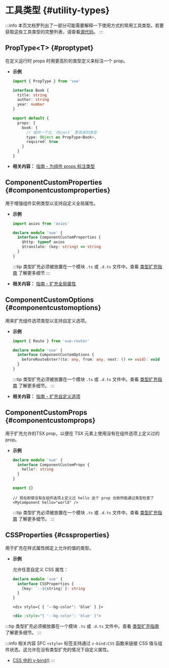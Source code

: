 # 工具类型 {#utility-types}

:::info
本页文档罗列出了一部分可能需要解释一下使用方式的常用工具类型。若要获取这些工具类型的完整列表，请查看[源代码](https://github.com/vuejs/core/blob/main/packages/runtime-core/src/index.ts#L131)。
:::

## PropType\<T> {#proptypet}

在定义运行时 props 时用更高阶的类型定义来标注一个 prop。

- **示例**

  ```ts
  import { PropType } from 'vue'

  interface Book {
    title: string
    author: string
    year: number
  }

  export default {
    props: {
      book: {
        // 提供一个比 `Object` 更具体的类型
        type: Object as PropType<Book>,
        required: true
      }
    }
  }
  ```

- **相关内容：** [指南 - 为组件 props 标注类型](/guide/typescript/options-api.html#typing-component-props)

## ComponentCustomProperties {#componentcustomproperties}

用于增强组件实例类型以支持自定义全局属性。

- **示例**

  ```ts
  import axios from 'axios'

  declare module 'vue' {
    interface ComponentCustomProperties {
      $http: typeof axios
      $translate: (key: string) => string
    }
  }
  ```

  :::tip
  类型扩充必须被放置在一个模块 `.ts` 或 `.d.ts` 文件中。查看 [类型扩充指南](/guide/typescript/options-api.html#augmenting-global-properties) 了解更多细节
  :::

- **相关内容：** [指南 - 扩充全局属性](/guide/typescript/options-api.html#augmenting-global-properties)

## ComponentCustomOptions {#componentcustomoptions}

用来扩充组件选项类型以支持自定义选项。

- **示例**

  ```ts
  import { Route } from 'vue-router'

  declare module 'vue' {
    interface ComponentCustomOptions {
      beforeRouteEnter?(to: any, from: any, next: () => void): void
    }
  }
  ```

  :::tip
  类型扩充必须被放置在一个模块 `.ts` 或 `.d.ts` 文件中。查看 [类型扩充指南](/guide/typescript/options-api.html#augmenting-global-properties) 了解更多细节。
  :::

- **相关内容：** [指南 - 扩充自定义选项](/guide/typescript/options-api.html#augmenting-custom-options)

## ComponentCustomProps {#componentcustomprops}

用于扩充允许的TSX prop，以便在 TSX 元素上使用没有在组件选项上定义过的 prop。

- **示例**

  ```ts
  declare module 'vue' {
    interface ComponentCustomProps {
      hello?: string
    }
  }

  export {}
  ```

  ```tsx
  // 现在即使没有在组件选项上定义过 hello 这个 prop 也依然能通过类型检查了
  <MyComponent hello="world" />
  ```

  :::tip
  类型扩充必须被放置在一个模块 `.ts` 或 `.d.ts` 文件中。查看 [类型扩充指南](/guide/typescript/options-api.html#augmenting-global-properties) 了解更多细节。
  :::

## CSSProperties {#cssproperties}

用于扩充在样式属性绑定上允许的值的类型。

- **示例**

  允许任意自定义 CSS 属性：

  ```ts
  declare module 'vue' {
    interface CSSProperties {
      [key: `--${string}`]: string
    }
  }
  ```

  ```tsx
  <div style={ { '--bg-color': 'blue' } }>
  ```
  ```html
  <div :style="{ '--bg-color': 'blue' }">
  ```

 :::tip
  类型扩充必须被放置在一个模块 `.ts` 或 `.d.ts` 文件中。查看 [类型扩充指南](/guide/typescript/options-api.html#augmenting-global-properties) 了解更多细节。
  :::
  
  :::info 相关内容
SFC `<style>` 标签支持通过 `v-bind:CSS` 函数来链接 CSS 值与组件状态。这允许在没有类型扩充的情况下自定义属性。

- [CSS 中的 v-bind()](/api/sfc-css-features.html#v-bind-in-css)
  :::
